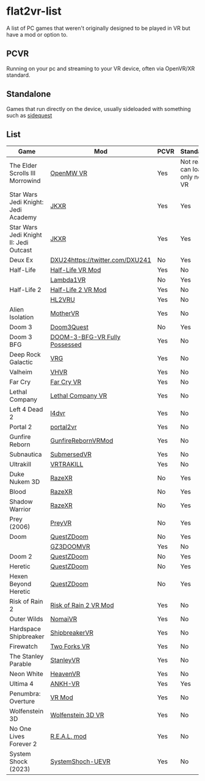 # flat2vr-list
A list of PC games that weren't originally designed to be played in VR but have a mod or option to.

## PCVR
Running on your pc and streaming to your VR device, often via OpenVR/XR standard.

## Standalone
Games that run directly on the device, usually sideloaded with something such as [sidequest](https://sidequestvr.com/)

## List

| Game | Mod | PCVR | Standalone | Notes |
|-|-|-|-|-|
| The Elder Scrolls III Morrowind | [OpenMW VR](https://gitlab.com/madsbuvi/openmw) | Yes | Not really - can load only non VR | |
| Star Wars Jedi Knight: Jedi Academy | [JKXR](https://github.com/DrBeef/JKXR) | Yes | Yes | |
| Star Wars Jedi Knight II: Jedi Outcast | [JKXR](https://github.com/DrBeef/JKXR) | Yes | Yes | |
| Deux Ex | [DXU24](https://twitter.com/DXU241)https://twitter.com/DXU241 | No | Yes | |
| Half-Life | [Half-Life VR Mod](https://store.steampowered.com/app/1908720/HalfLife_VR_Mod/) | Yes | No | |
| | [Lambda1VR](https://github.com/DrBeef/Lambda1VR) | No | Yes | |
| Half-Life 2 | [Half-Life 2 VR Mod](https://store.steampowered.com/app/658920/HalfLife_2_VR_Mod/) | Yes | No | |
| | [HL2VRU](https://github.com/vittorioromeo/HL2VRU) | Yes | No | |
| Alien Isolation | [MotherVR](https://github.com/Nibre/MotherVR/releases) | Yes | No | |
| Doom 3 | [Doom3Quest](https://www.doom3quest.com/) | No | Yes | |
| Doom 3 BFG | [DOOM-3-BFG-VR Fully Possessed](https://github.com/KozGit/DOOM-3-BFG-VR) | Yes | No | [Guide](https://www.reddit.com/r/ValveIndex/comments/o6qtnt/guide_playing_doom_3_bfg_vr_on_your_index_in_2021/) |
| Deep Rock Galactic | [VRG](https://mod.io/g/drg/m/vrg) | Yes | No | |
| Valheim | [VHVR](https://www.nexusmods.com/valheim/mods/847) | Yes | No | |
| Far Cry | [Far Cry VR](https://farcryvr.de/) | Yes | No | |
| Lethal Company | [Lethal Company VR](https://thunderstore.io/c/lethal-company/p/DaXcess/LethalCompanyVR/) | Yes | No | |
| Left 4 Dead 2 | [l4dvr](https://github.com/sd805/l4d2vr) | Yes | No | |
| Portal 2 | [portal2vr](https://github.com/Gistix/portal2vr) | Yes | No | |
| Gunfire Reborn | [GunfireRebornVRMod](https://github.com/xPrinny/GunfireRebornVRMod) | Yes | No | |
| Subnautica | [SubmersedVR](https://github.com/xPrinny/GunfireRebornVRMod) | Yes | No | |
| Ultrakill | [VRTRAKILL](https://github.com/whateverusername0/VRTRAKILL) | Yes | No | |
| Duke Nukem 3D | [RazeXR](https://github.com/DrBeef/RazeXR) | No | Yes | |
| Blood | [RazeXR](https://github.com/DrBeef/RazeXR) | No | Yes | |
| Shadow Warrior | [RazeXR](https://github.com/DrBeef/RazeXR) | No | Yes | |
| Prey (2006) | [PreyVR](https://github.com/lvonasek/PreyVR) | No | Yes | |
| Doom | [QuestZDoom](https://github.com/DrBeef/QuestZDoom) | No | Yes | |
| | [GZ3DOOMVR](https://github.com/hh79/gzdoomvr) | Yes | No | |
| Doom 2 | [QuestZDoom](https://github.com/DrBeef/QuestZDoom) | No | Yes | |
| Heretic | [QuestZDoom](https://github.com/DrBeef/QuestZDoom) | No | Yes | |
| Hexen Beyond Heretic | [QuestZDoom](https://github.com/DrBeef/QuestZDoom) | No | Yes | |
| Risk of Rain 2 | [Risk of Rain 2 VR Mod](https://thunderstore.io/package/DrBibop/VRMod/#:~:text=Playing%20in%20VR%20should%20be,mode%20in%20the%20game%27s%20properties.) | Yes | No | |
| Outer Wilds | [NomaiVR](https://raicuparta.com/outer-wilds-vr-mod) | Yes | No | |
| Hardspace Shipbreaker | [ShipbreakerVR](https://raicuparta.com/shipbreaker-vr-mod) | Yes | No | |
| Firewatch | [Two Forks VR](https://raicuparta.com/firewatch-vr-mod) | Yes | No | |
| The Stanley Parable | [StanleyVR](https://raicuparta.com/stanley-parable-vr-mod) | Yes | No | |
| Neon White | [HeavenVR](https://raicuparta.com/neon-white-vr-mod) | Yes | No | |
| Ultima 4 | [ANKH-VR](https://github.com/plaidpants/ANKH-VR) | Yes | Yes | | 
| Penumbra: Overture | [VR Mod](https://github.com/newyork167/penumbra_vr) | Yes | No | |
| Wolfenstein 3D | [Wolfenstein 3D VR](https://further-beyond.itch.io/wolf3dvr) | Yes | No | |
| No One Lives Forever 2 | [R.E.A.L. mod](https://github.com/LukeRoss00/nolf2-real-mod) | Yes | No | 3dof only |
| System Shock (2023) | [SystemShoch-UEVR](https://github.com/Ashok0/SystemShock-UEVR) | Yes | No |
